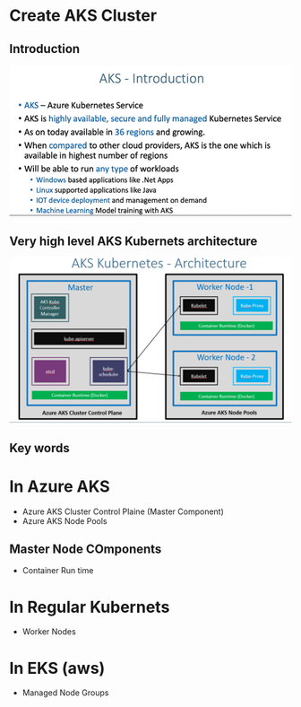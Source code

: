 # Create AKS Cluster
## Introduction
![](2022-11-21-14-41-59.png)
## Very high level AKS Kubernets architecture
![](2022-11-21-14-47-16.png)
## Key words 
# In Azure AKS
* Azure AKS Cluster Control Plaine (Master Component)
* Azure AKS Node Pools 
## Master Node COmponents
* Container Run time
# In Regular Kubernets 
* Worker Nodes

# In EKS (aws)
* Managed Node Groups 